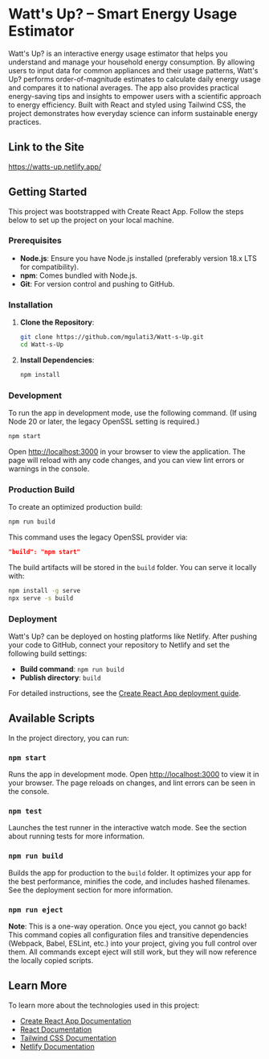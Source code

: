 # Watt's Up? – Smart Energy Usage Estimator

Watt's Up? is an interactive energy usage estimator that helps you understand and manage your household energy consumption. By allowing users to input data for common appliances and their usage patterns, Watt's Up? performs order-of-magnitude estimates to calculate daily energy usage and compares it to national averages. The app also provides practical energy-saving tips and insights to empower users with a scientific approach to energy efficiency. Built with React and styled using Tailwind CSS, the project demonstrates how everyday science can inform sustainable energy practices.

## Link to the Site
https://watts-up.netlify.app/

## Getting Started

This project was bootstrapped with Create React App. Follow the steps below to set up the project on your local machine.

### Prerequisites

- **Node.js**: Ensure you have Node.js installed (preferably version 18.x LTS for compatibility).
- **npm**: Comes bundled with Node.js.
- **Git**: For version control and pushing to GitHub.

### Installation

1. **Clone the Repository**:
   ```bash
   git clone https://github.com/mgulati3/Watt-s-Up.git
   cd Watt-s-Up
   ```

2. **Install Dependencies**:
   ```bash
   npm install
   ```

### Development

To run the app in development mode, use the following command. (If using Node 20 or later, the legacy OpenSSL setting is required.)

```bash
npm start
```

Open [http://localhost:3000](http://localhost:3000) in your browser to view the application. The page will reload with any code changes, and you can view lint errors or warnings in the console.

### Production Build

To create an optimized production build:

```bash
npm run build
```

This command uses the legacy OpenSSL provider via:

```json
"build": "npm start"
```

The build artifacts will be stored in the `build` folder. You can serve it locally with:

```bash
npm install -g serve
npx serve -s build
```

### Deployment

Watt's Up? can be deployed on hosting platforms like Netlify. After pushing your code to GitHub, connect your repository to Netlify and set the following build settings:

- **Build command**: `npm run build`
- **Publish directory**: `build`

For detailed instructions, see the [Create React App deployment guide](https://create-react-app.dev/docs/deployment/).

## Available Scripts

In the project directory, you can run:

### `npm start`

Runs the app in development mode. Open [http://localhost:3000](http://localhost:3000) to view it in your browser. The page reloads on changes, and lint errors can be seen in the console.

### `npm test`

Launches the test runner in the interactive watch mode. See the section about running tests for more information.

### `npm run build`

Builds the app for production to the `build` folder. It optimizes your app for the best performance, minifies the code, and includes hashed filenames. See the deployment section for more information.

### `npm run eject`

**Note**: This is a one-way operation. Once you eject, you cannot go back! This command copies all configuration files and transitive dependencies (Webpack, Babel, ESLint, etc.) into your project, giving you full control over them. All commands except eject will still work, but they will now reference the locally copied scripts.

## Learn More

To learn more about the technologies used in this project:

- [Create React App Documentation](https://create-react-app.dev/docs/getting-started/)
- [React Documentation](https://reactjs.org/docs/getting-started.html)
- [Tailwind CSS Documentation](https://tailwindcss.com/docs)
- [Netlify Documentation](https://docs.netlify.com/)

